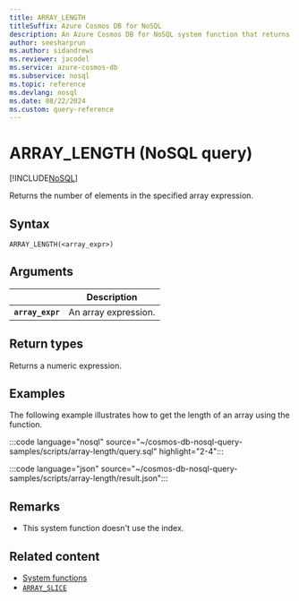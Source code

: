 ```yaml
---
title: ARRAY_LENGTH
titleSuffix: Azure Cosmos DB for NoSQL
description: An Azure Cosmos DB for NoSQL system function that returns the number of items in an array.
author: seesharprun
ms.author: sidandrews
ms.reviewer: jacodel
ms.service: azure-cosmos-db
ms.subservice: nosql
ms.topic: reference
ms.devlang: nosql
ms.date: 08/22/2024
ms.custom: query-reference
---
```


# ARRAY_LENGTH (NoSQL query)

[!INCLUDE[NoSQL](../../includes/appliesto-nosql.md)]

Returns the number of elements in the specified array expression.
  
## Syntax
  
```nosql
ARRAY_LENGTH(<array_expr>)  
```  

## Arguments

| | Description |
| --- | --- |
| **`array_expr`** | An array expression. |

## Return types

Returns a numeric expression.  

## Examples
  
The following example illustrates how to get the length of an array using the function.

:::code language="nosql" source="~/cosmos-db-nosql-query-samples/scripts/array-length/query.sql" highlight="2-4":::  

:::code language="json" source="~/cosmos-db-nosql-query-samples/scripts/array-length/result.json":::

## Remarks

- This system function doesn't use the index.

## Related content

- [System functions](system-functions.yml)
- [`ARRAY_SLICE`](array-slice.md)
